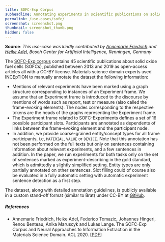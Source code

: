 ```yaml
---
title: SOFC-Exp Corpus
subheadline: Annotating experiments in scientific publications on solid oxide fuel cells
permalink: /use-cases/sofc/
screenshot: screenshot.png
thumbnail: screenshot_thumb.png
hidden: false
---
```


**Source**: *This use-case was kindly contributed by [Annemarie Friedrich](https://sites.google.com/view/annemariefriedrich/home) and [Heike Adel](https://sites.google.com/view/heikeadel/home), Bosch Center for Artificial Intelligence, Renningen, Germany*

The [SOFC-Exp corpus][1] contains 45 scientific publications about solid oxide fuel cells (SOFCs), published between 2013 and 2019 as open-access articles all with a CC-BY license. Materials science domain experts used INCEpTION to manually annotate the dataset the following information:

* Mentions of relevant experiments have been marked using a graph structure corresponding to instances of an Experiment frame. We assume that an Experiment frame is introduced to the discourse by mentions of words such as report, test or measure (also called the frame-evoking elements). The nodes corresponding to the respective tokens are the heads of the graphs representing the Experiment frame.
* The Experiment frame related to SOFC-Experiments defines a set of 16 possible participant slots. Participants are annotated as dependents of links between the frame-evoking element and the participant node.
* In addition, we provide coarse-grained entity/concept types for all frame participants, i.e, `MATERIAL`, `VALUE` or `DEVICE`. Note that this annotation has not been performed on the full texts but only on sentences containing information about relevant experiments, and a few sentences in addition. In the paper, we run experiments for both tasks only on the set of sentences marked as experiment-describing in the gold standard, which is admittedly a slightly simplified setting. Entity types are only partially annotated on other sentences. Slot filling could of course also be evaluated in a fully automatic setting with automatic experiment sentence detection as a first step.

The dataset, along with detailed annotation guidelines, is publicly available in a custom stand-off format (similar to Brat) under CC-BY at [GitHub](https://github.com/boschresearch/sofc-exp_textmining_resources/).

##### References

* Annemarie Friedrich, Heike Adel, Federico Tomazic, Johannes Hingerl, Renou Benteau, Anika Maruscyk and Lukas Lange. 
  The SOFC-Exp Corpus and Neural Approaches to Information Extraction in the Materials Science Domain. 
  ACL 2020. 
  [[PDF](https://www.aclweb.org/anthology/2020.acl-main.116/)]

[1]: https://github.com/boschresearch/sofc-exp_textmining_resources
